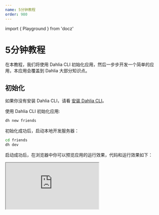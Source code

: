 ```yaml
---
name: 5分钟教程
order: 980
---
```


import { Playground } from 'docz'

# 5分钟教程

在本教程，我们将使用 Dahlia CLI 初始化应用，然后一步步开发一个简单的应用，本应用会覆盖到 Dahlia 大部分知识点。

## 初始化


如果你没有安装 Dahlia CLI，请看 [安装 Dahlia CLI](/docs-getting-started#%08-第一步-安装-dahlia-cli)。

使用 Dahlia CLI 初始化应用:

```bash
dh new friends
```

初始化成功后，启动本地开发服务器：

```bash
cd friends
dh dev
```

启动成功后，在浏览器中你可以预览应用的运行效果，代码和运行效果如下：

<iframe
  src="https://codesandbox.io/embed/k570o3p4jo?fontsize=13&codemirror=1&module=%2Fsrc%2Fpages%2FHome.tsx"
  style={{
    width: '100%',
    height: 600,
    borderRadius: 4,
  }}
  sandbox="allow-modals allow-forms allow-popups allow-scripts allow-same-origin"
/>

## 路由

## 状态管理

## Http

# 快速开始

在本指南中，我们将简要介绍 Dahlia 如何通过 GraphQL 来快速请求数据，Dahlia 是对 GraphQL 深度支持的，所以本示例选择使用 GraphQL 不是 Restful 来演示。如果你想找到使用 Restful 的方式来获取数据，请看 Dahlia 的进阶使用。

## 初始化

初始化 GraphQL 的 endpoint，推荐在入口文件初始化，这里为什么不使用 Provider 的方式来初始化，因为 endpoint 这些配置跟子组件并没有关系，所以没必要，使用 **"Programmatically"** 的方式初始化会更清晰。

```js
import dahlia from 'dahlia'

dahlia.init({
  graphql: {
    endpoint: 'https://graphql-compose.herokuapp.com/user',
  },
})
```

## 获取数据

初始化 Dahlia 后，你可以通过一个叫 `useQuery` 的 hooks 获取数据了，完整的代码可以看 "TODO:"。这样快速的获取并且使用服务端数据，如果你使用过 Apollo-react 或者 relay，你会很熟悉，不过他们使用的 render props，Dahlia 使用 hooks ，使用 hooks 代码更加清晰简洁。

```js
import { gql, useQuery } from './dahlia'

const GET_USER = gql`
  {
    userById(_id: "57bb44dd21d2befb7ca3f010") {
      name
      gender
      age
    }
  }
`

const App = () => {
  const { loading, data, error } = useQuery(GET_USER)

  if (loading) return <div>loading...</div>
  if (error) return <div>Error!</div>

  return (
    <div className="App">
      <pre>{JSON.stringify(data, null, 2)}</pre>
    </div>
  )
}
```

TODO:，`useQuery`完整 Api 和 使用方法，可以看 “TODO:”

如果你使用 Restful 和服务端进行交互，你可以通过 `useFetch` 进行类似的操作，同样可以快去获取服务端数据。

## 下一步

TODO:

## GraphQL
